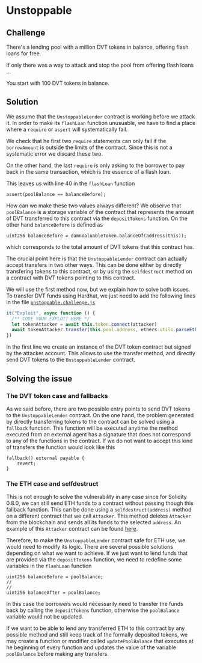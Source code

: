 # Unstoppable

## Challenge

There's a lending pool with a million DVT tokens in balance, offering flash loans for free.

If only there was a way to attack and stop the pool from offering flash loans ...

You start with 100 DVT tokens in balance.

## Solution

We assume that the `UnstoppableLender` contract is working before we attack it. In order to make its `flashLoan` function unusuable, we have to find a place where a `require` or `assert` will systematically fail.

We check that he first two `require` statements can only fail if the `borrowAmount` is outside the limits of the contract. Since this is not a systematic error we discard these two.

On the other hand, the last `require` is only asking to the borrower to pay back in the same transaction, which is the essence of a flash loan.

This leaves us with line 40 in the `flashLoan` function

```solidity
assert(poolBalance == balanceBefore);
```

How can we make these two values always different? We observe that `poolBalance` is a storage variable of the contract that represents the amount of DVT transferred to this contract via the `depositTokens` function. On the other hand `balanceBefore` is defined as

```solidity
uint256 balanceBefore = damnValuableToken.balanceOf(address(this));
```

which corresponds to the total amount of DVT tokens that this contract has.

The crucial point here is that the `UnstoppableLender` contract can actually accept transfers in two other ways. This can be done either by directly transfering tokens to this contract, or by using the `selfdestruct` method on a contract with DVT tokens pointing to this contract.

We will use the first method now, but we explain how to solve both issues. To transfer DVT funds using Hardhat, we just need to add the following lines in the file [`unstoppable.challenge.js`](../../test/unstoppable/unstoppable.challenge.js)

```javascript
it("Exploit", async function () {
  /** CODE YOUR EXPLOIT HERE */
  let tokenAttacker = await this.token.connect(attacker)
  await tokenAttacker.transfer(this.pool.address, ethers.utils.parseEther("1"))
})
```

In the first line we create an instance of the DVT token contract but signed by the attacker account. This allows to use the transfer method, and directly send DVT tokens to the `UnstoppableLender` contract.

## Solving the issue

### The DVT token case and fallbacks

As we said before, there are two possible entry points to send DVT tokens to the `UnstoppableLender` contract. On the one hand, the problem generated by directly transferring tokens to the contract can be solved using a `fallback` function. This function will be executed anytime the method executed from an external agent has a signature that does not correspond to any of the functions in the contract. If we do not want to accept this kind of transfers the function would look like this

```solidity
fallback() external payable {
    revert;
}
```

### The ETH case and selfdestruct

This is not enough to solve the vulnerability in any case since for Solidity 0.8.0, we can still send ETH funds to a contract without passing though this fallback function. This can be done using a `selfdestruct(address)` method on a different contract that we call `Attacker`. This method deletes `Attacker` from the blockchain and sends all its funds to the selected `address`. An example of this `Attacker` contract can be found [here](/Attacker.sol).

Therefore, to make the `UnstoppableLender` contract safe for ETH use, we would need to modify its logic. There are several possible solutions depending on what we want to achieve. If we just want to lend funds that are provided via the `depositTokens` function, we need to redefine some variables in the `flashLoan` function

```solidity
uint256 balanceBefore = poolBalance;
//
//
uint256 balanceAfter = poolBalance;

```

In this case the borrowers would necessarily need to transfer the funds back by calling the `depositTokens` function, otherwise the `poolBalance` variable would not be updated.

If we want to be able to lend any transferred ETH to this contract by any possible method and still keep track of the formally deposited tokens, we may create a function or modifier called `updatePoolBalance` that executes at he beginning of every function and updates the value of the variable `poolBalance` before making any transfers.
